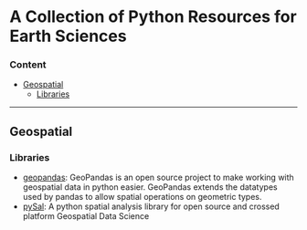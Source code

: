 # A Collection of Python Resources for Earth Sciences

### Content

* [Geospatial](#geospatial)
  + [Libraries](#libraries)

---

## Geospatial
### Libraries
- [geopandas](https://geopandas.org/index.html): GeoPandas is an open source project to make working with geospatial data in python easier. GeoPandas extends the datatypes used by pandas to allow spatial operations on geometric types.
- [pySal](https://pysal.org/): A python spatial analysis library for open source and crossed platform Geospatial Data Science 
